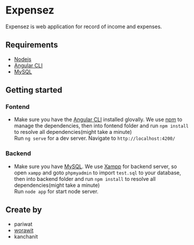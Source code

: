 # Expensez

Expensez is web application for record of income and expenses.

## Requirements
- [Nodejs](https://nodejs.org/en/)
- [Angular CLI](https://angular.io/cli)
- [MySQL](https://www.mysql.com/)

## Getting started

### Fontend
- Make sure you have the [Angular CLI](https://angular.io/cli) installed glovally. 
We use [npm](https://docs.npmjs.com/downloading-and-installing-node-js-and-npm) to manage the dependencies, then into fontend folder and run `npm install` to resolve all dependencies(might take a minute)\
Run `ng serve` for a dev server. Navigate to `http://localhost:4200/`

### Backend
- Make sure you have [MySQL](https://www.mysql.com/). We use [Xampp](https://www.apachefriends.org/index.html) for backend server, so open `xampp` and goto `phpmyadmin` to import `test.sql` to your database, then into backend folder and run `npm install` to resolve all dependencies(might take a minute)\
Run `node app` for start node server.
 
## Create by 
- pariwat
- [worawit](https://github.com/bacilzaa)
- kanchanit

